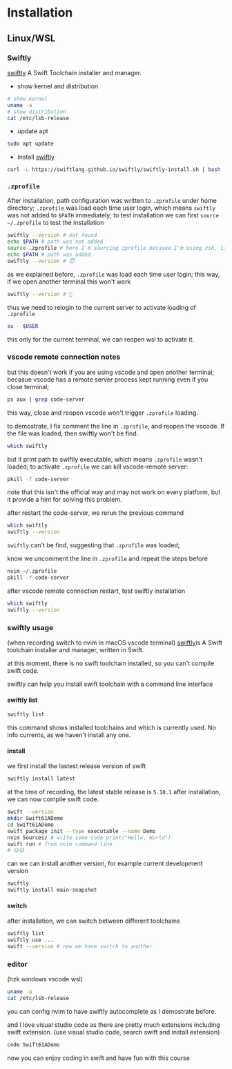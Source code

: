 # Installation 

## Linux/WSL

### Swiftly
[swiftly](https://swiftlang.github.io/swiftly/) A Swift Toolchain installer and manager.

- show kernel and distribution
```sh
# show kernel
uname -a
# show distribution
cat /etc/lsb-release 
```
- update apt
```sh
sudo apt update 
```
- Install [swiftly](https://swiftlang.github.io/swiftly/)
```sh
curl -L https://swiftlang.github.io/swiftly/swiftly-install.sh | bash
``` 

### `.zprofile`
After installation, path configuration was written to `.zprofile` under home directory; `.zprofile` was load each time user login, which means `swiftly` was not added to `$PATH` immediately; to test installation we can first `source ~/.zprofile` to test the installation
```sh
swiftly --version # not found
echo $PATH # path was not added
source .zprofile # here I'm sourcing zprofile becasue I'm using zsh, if you are using bash/fish, other files are needed
echo $PATH # path was added
swiftly --version # 😇
```
as we explained before, `.zprofile` was load each time user login; this way, if we open another terminal this won't work
```sh
swiftly --version # 🧐
```

thus we need to relogin to the current server to activate loading of `.zprofile`
```sh
su - $USER
```
this only for the current terminal, we can reopen wsl to activate it.

### vscode remote connection notes

but this doesn't work if you are using vscode and open another terminal; becasue vscode has a remote server process kept running even if you close terminal; 
```sh
ps aux | grep code-server
```
this way, close and reopen vscode won't trigger `.zprofile` loading. 

to demostrate, I fix comment the line in `.zprofile`, and reopen the vscode. If the file was loaded, then swiftly won't be find.
```sh
which swiftly
```
but it print path to swiftly executable, which means `.zprofile` wasn't loaded;  to activate `.zprofile` we can kill vscode-remote server: 
```sh
pkill -f code-server
```
note that this isn't the official way and may not work on every platform, but it provide a hint for solving this problem.

after restart the code-server, we rerun the previous command
```sh
which swiftly
swiftly --version
```
`swiftly` can't be find, suggesting that `.zprofile` was loaded;

know we uncomment the line in `.zprofile` and repeat the steps before
```sh
nvim ~/.zprofile
pkill -f code-server
```
after vscode remote connection restart, test swiftly installation
```sh
which swiftly
swiftly --version
```

### swiftly usage
(when recording switch to nvim in macOS vscode terminal)
[swiftly](https://swiftlang.github.io/swiftly/)is A Swift toolchain installer and manager, written in Swift.

at this moment, there is no swift toolchain installed, so you can't compile swift code.

swiftly can help you install swift toolchain with a command line interface

#### swiftly list
```sh
swiftly list
```
this command shows installed toolchains and which is currently used. No info currents, as we haven't install any one.
#### install
we first install the lastest release version of swift
```sh
swiftly install latest
```
at the time of recording, the latest stable release is `5.10.1`
after installation, we can now compile swift code.
```sh
swift --version
mkdir Swift61ADemo
cd Swift61ADemo
swift package init --type executable --name Demo
nvim Sources/ # write some code print("Hello, World")
swift run # from nvim command line
# 😋😋
```
can we can install another version, for example current development version
```sh
swiftly 
swiftly install main-snapshot
```
#### switch
after installation, we can switch between different toolchains
```sh
swiftly list
swiftly use ...
swift --version # now we have switch to another 
```

### editor
(hzk windows vscode wsl)
```sh
uname -a
cat /etc/lsb-release
```
you can config nvim to have swiftly autocomplete as I demostrate before.

and I love visual studio code as there are pretty much extensions including swift extension. (use visual studio code, search swift and install extension)
```sh
code Swift61ADemo
```
now you can enjoy coding in swift and have fun with this course

